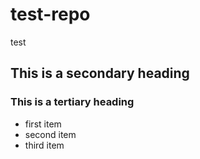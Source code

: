 test-repo
=========

test
## This is a secondary heading
### This is a tertiary heading

* first item
* second item
* third item